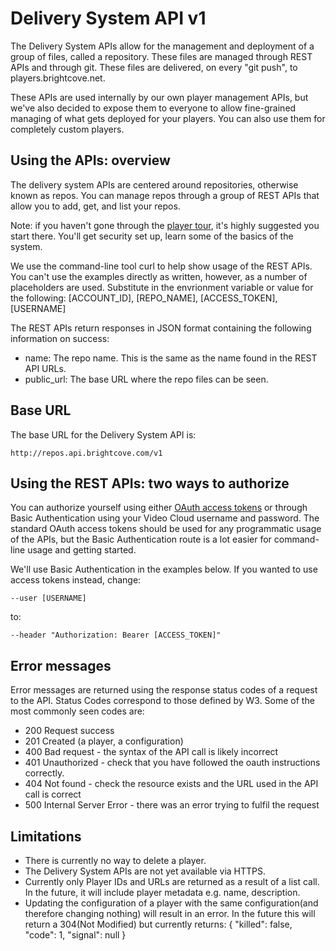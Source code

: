 # Delivery System API v1

The Delivery System APIs allow for the management and deployment of a group of files, called a repository. These files are managed through REST APIs and through git. These files are delivered, on every "git push", to players.brightcove.net.

These APIs are used internally by our own player management APIs, but we've also decided to expose them to everyone to allow fine-grained managing of what gets deployed for your players. You can also use them for completely custom players.

## Using the APIs: overview

The delivery system APIs are centered around repositories, otherwise known as repos. You can manage repos through a group of REST APIs that allow you to add, get, and list your repos.

Note: if you haven&#39;t gone through the <a href="/en/video-cloud/player-management/playertour.html">player tour</a>, it&#39;s highly suggested you start there.  You&#39;ll get security set up, learn some of the basics of the system.

We use the command-line tool curl to help show usage of the REST APIs. You can't use the examples directly as written, however, as a number of placeholders are used. Substitute in the envrionment variable or value for the following: [ACCOUNT_ID], [REPO_NAME], [ACCESS_TOKEN], [USERNAME]

The REST APIs return responses in JSON format containing the following information on success:

* name: The repo name. This is the same as the name found in the REST API URLs.
* public_url: The base URL where the repo files can be seen.

## <a id="baseURL"></a>Base URL

The base URL for the Delivery System API is:

    http://repos.api.brightcove.com/v1

## <a id="authorization"></a>Using the REST APIs: two ways to authorize

You can authorize yourself using either <a href="http://localhost/en/video-cloud/player-management/oauth/OAuth.html">OAuth access tokens</a> or through Basic Authentication using your Video Cloud username and password. The standard OAuth access tokens should be used for any programmatic usage of the APIs, but the Basic Authentication route is a lot easier for command-line usage and getting started.

We'll use Basic Authentication in the examples below. If you wanted to use access tokens instead, change:

    --user [USERNAME]
    
to:

    --header "Authorization: Bearer [ACCESS_TOKEN]"
    
    
    
## <a id="errorMessages"></a>Error messages

Error messages are returned using the response status codes of a request to the API. Status Codes correspond to those defined by W3. Some of the most commonly seen codes are:

* 200 Request success
* 201 Created (a player, a configuration)
* 400 Bad request - the syntax of the API call is likely incorrect
* 401 Unauthorized - check that you have followed the oauth instructions correctly.
* 404 Not found - check the resource exists and the URL used in the API call is correct
* 500 Internal Server Error - there was an error trying to fulfil the request


## <a name="limitations"></a>Limitations

* There is currently no way to delete a player.
* The Delivery System APIs are not yet available via HTTPS.
* Currently only Player IDs and URLs are returned as a result of a list call. In the future, it will include player metadata e.g. name, description.
* Updating the configuration of a player with the same configuration(and therefore changing nothing) will result in an error. In the future this will return a 304(Not Modified) but currently returns: { "killed": false, "code": 1, "signal": null }

